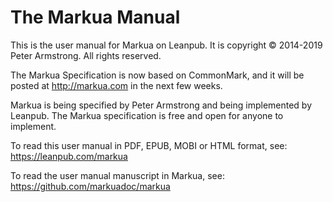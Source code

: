# The Markua Manual

This is the user manual for Markua on Leanpub. It is copyright © 2014-2019 Peter Armstrong. All rights reserved.

The Markua Specification is now based on CommonMark, and it will be posted at <http://markua.com> in the next few weeks.

Markua is being specified by Peter Armstrong and being implemented by Leanpub. The Markua specification is free and open for anyone to implement.

To read this user manual in PDF, EPUB, MOBI or HTML format, see:
https://leanpub.com/markua

To read the user manual manuscript in Markua, see:
https://github.com/markuadoc/markua
